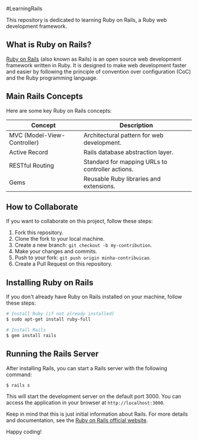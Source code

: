 #LearningRails

This repository is dedicated to learning Ruby on Rails, a Ruby web development framework.

## What is Ruby on Rails?

[Ruby on Rails](https://rubyonrails.org/) (also known as Rails) is an open source web development framework written in Ruby. It is designed to make web development faster and easier by following the principle of convention over configuration (CoC) and the Ruby programming language.

## Main Rails Concepts

Here are some key Ruby on Rails concepts:

| Concept | Description |
| ------------------- | ------------------------------------------------ |
| MVC (Model-View-Controller) | Architectural pattern for web development. |
| Active Record | Rails database abstraction layer. |
| RESTful Routing | Standard for mapping URLs to controller actions. |
| Gems | Reusable Ruby libraries and extensions. |

## How to Collaborate

If you want to collaborate on this project, follow these steps:

1. Fork this repository.
2. Clone the fork to your local machine.
3. Create a new branch: `git checkout -b my-contribution`.
4. Make your changes and commits.
5. Push to your fork: `git push origin minha-contribuicao`.
6. Create a Pull Request on this repository.

## Installing Ruby on Rails

If you don't already have Ruby on Rails installed on your machine, follow these steps:

```bash
# Install Ruby (if not already installed)
$ sudo apt-get install ruby-full

# Install Rails
$ gem install rails
```

## Running the Rails Server

After installing Rails, you can start a Rails server with the following command:

```bash
$ rails s
```

This will start the development server on the default port 3000. You can access the application in your browser at `http://localhost:3000`.

Keep in mind that this is just initial information about Rails. For more details and documentation, see the [Ruby on Rails official website](https://rubyonrails.org/).

Happy coding!